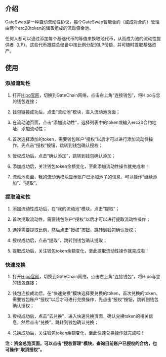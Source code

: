 ## 介绍

GateSwap是一种自动流动性协议，每个GateSwap智能合约（或成对合约）管理由两个erc20token的储备组成的流动资金池。

任何人都可以通过添加每个基础代币的等值来换取池代币，从而成为池的流动性提供者（LP）。这些代币跟踪总储备中按比例分配的LP份额，并可随时提取基础资产。

## 使用

### 添加流动性

1. 打开<a href="https://www.hipo.com/gatechain/zh/" target="_blank">Hipo官网</a>，切换到GateChain网络，点击右上角“连接钱包”，将Hipo与您的钱包连接；

2. 钱包链接成功后，点击“流动池”模块，进入流动池页面；

3. 在流动池页面，点击“添加流动性”，选择列表中的token或输入erc20合约地址，添加流动性；

4. 首次选择添加的token，需要钱包账户“授权”以后才可以进行添加流动性操作，先点击“授权”按钮，跳转到钱包确认授权；

5. 授权成功后，点击“确认添加”，跳转到钱包确认添加；

6. 添加成功后，关注钱包token余额变化，至此添加流动性操作就完成啦！

7. 流动池页面，我的流动池模块显示账户已添加池子的信息，可以操作“继续添加”、“提取”。

### 提取流动性

1. 添加流动性成功后，在“我的流动池”模块，点击“提取”；

2. 首次提取流动性，需要钱包账户“授权”以后才可以进行提取流动性操作；

3. 选择需要提取比例，然后点击“授权”按钮，跳转到钱包确认授权；

4. 授权成功后，点击“提取”，跳转到钱包确认提取；

5. 提取成功后，关注钱包token余额变化，至此提取流动性操作就完成啦！


### 快速兑换

1. 打开<a href="https://www.hipo.com/gatechain/zh/" target="_blank">Hipo官网</a>，切换到GateChain网络，点击右上角“连接钱包”，将Hipo与您的钱包连接；

2. 钱包连接成功后，在“快速兑换”模块选择要兑换的token，首次兑换的token，需要钱包账户“授权”以后才可进行兑换操作，先点击“授权”按钮，跳转到钱包确认授权；

3. 授权成功后，点击“去兑换”，进入快速兑换页面，确认兑换token的相关信息，然后点击“兑换”，跳转到钱包确认兑换；

4. 兑换成功后，关注钱包token余额变化，至此快速兑换操作就完成啦！

**注：资金总览页面，可以点击“授权管理”模块，查询目前账户已授权的合约，也可操作“取消授权”。**














